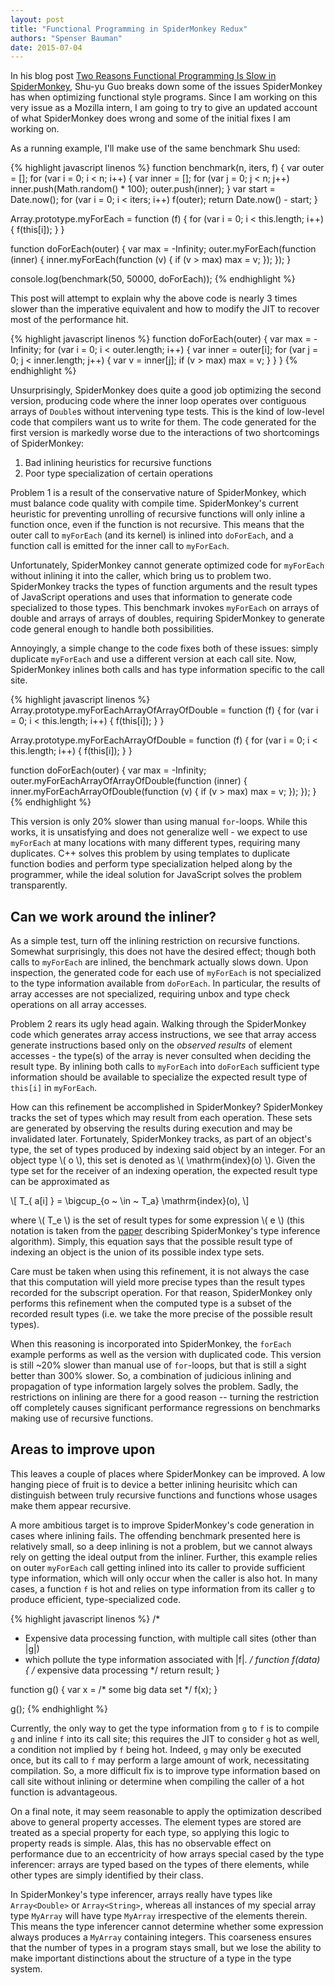 ```yaml
---
layout: post
title: "Functional Programming in SpiderMonkey Redux"
authors: "Spenser Bauman"
date: 2015-07-04
---
```


In his blog post [Two Reasons Functional Programming Is Slow in
SpiderMonkey](http://rfrn.org/~shu/2013/03/20/two-reasons-functional-style-is-slow-in-spidermonkey.html),
Shu-yu Guo breaks down some of the issues SpiderMonkey has when optimizing
functional style programs.
Since I am working on this very issue as a Mozilla intern, I am going to try to
give an updated account of what SpiderMonkey does wrong and some of the initial
fixes I am working on.

As a running example, I'll make use of the same benchmark Shu used:

{% highlight javascript linenos %}
function benchmark(n, iters, f) {
  var outer = [];
  for (var i = 0; i < n; i++) {
    var inner = [];
    for (var j = 0; j < n; j++)
      inner.push(Math.random() * 100);
    outer.push(inner);
  }
  var start = Date.now();
  for (var i = 0; i < iters; i++)
    f(outer);
  return Date.now() - start;
}

Array.prototype.myForEach = function (f) {
  for (var i = 0; i < this.length; i++) {
    f(this[i]);
  }
}

function doForEach(outer) {
  var max = -Infinity;
  outer.myForEach(function (inner) {
    inner.myForEach(function (v) {
      if (v > max)
        max = v;
    });
  });
}

console.log(benchmark(50, 50000, doForEach));
{% endhighlight %}

This post will attempt to explain why the above code is nearly 3 times slower
than the imperative equivalent and how to modify the JIT to recover most of the
performance hit.

{% highlight javascript linenos %}
function doForEach(outer) {
  var max = -Infinity;
  for (var i = 0; i < outer.length; i++) {
    var inner = outer[i];
    for (var j = 0; j < inner.length; j++) {
      var v = inner[j];
      if (v > max)
        max = v;
    }
  }
}
{% endhighlight %}

Unsurprisingly, SpiderMonkey does quite a good job optimizing the second
version, producing code where the inner loop operates over contiguous arrays of
`Double`s without intervening type tests.
This is the kind of low-level code that compilers want us to write for them.
The code generated for the first version is markedly worse due to the
interactions of two shortcomings of SpiderMonkey:

1. Bad inlining heuristics for recursive functions
2. Poor type specialization of certain operations

Problem 1 is a result of the conservative nature of SpiderMonkey, which must
balance code quality with compile time.
SpiderMonkey's current heuristic for preventing unrolling of recursive functions
will only inline a function once, even if the function is not recursive.
This means that the outer call to `myForEach` (and its kernel) is inlined into
`doForEach`, and a function call is emitted for the inner call to `myForEach`.

Unfortunately, SpiderMonkey cannot generate optimized code for `myForEach`
without inlining it into the caller, which bring us to problem two.
SpiderMonkey tracks the types of function arguments and the result types of
JavaScript operations and uses that information to generate code specialized to
those types.
This benchmark invokes `myForEach` on arrays of double and arrays of arrays of
doubles, requiring SpiderMonkey to generate code general enough to handle both
possibilities.

Annoyingly, a simple change to the code fixes both of these issues: simply
duplicate `myForEach` and use a different version at each call site.
Now, SpiderMonkey inlines both calls and has type information specific to the
call site.

{% highlight javascript linenos %}
Array.prototype.myForEachArrayOfArrayOfDouble = function (f) {
  for (var i = 0; i < this.length; i++) {
    f(this[i]);
  }
}

Array.prototype.myForEachArrayOfDouble = function (f) {
  for (var i = 0; i < this.length; i++) {
    f(this[i]);
  }
}

function doForEach(outer) {
  var max = -Infinity;
  outer.myForEachArrayOfArrayOfDouble(function (inner) {
    inner.myForEachArrayOfDouble(function (v) {
      if (v > max)
        max = v;
    });
  });
}
{% endhighlight %}

This version is only 20% slower than using manual `for`-loops.
While this works, it is unsatisfying and does not generalize well - we expect to
use `myForEach` at many locations with many different types, requiring many
duplicates.
C++ solves this problem by using templates to duplicate function bodies and
perform type specialization helped along by the programmer, while the ideal
solution for JavaScript solves the problem transparently.

Can we work around the inliner?
---

As a simple test, turn off the inlining restriction on recursive functions.
Somewhat surprisingly, this does not have the desired effect; though both calls
to `myForEach` are inlined, the benchmark actually slows down.
Upon inspection, the generated code for each use of `myForEach` is not
specialized to the type information available from `doForEach`.
In particular, the results of array accesses are not specialized, requiring
unbox and type check operations on all array accesses.

Problem 2 rears its ugly head again.
Walking through the SpiderMonkey code which generates array access instructions,
we see that array access generate instructions based only on the *observed
results* of element accesses - the type(s) of the array is never consulted when
deciding the result type.
By inlining both calls to `myForEach` into `doForEach` sufficient type
information should be available to specialize the expected result type of
`this[i]` in `myForEach`.

How can this refinement be accomplished in SpiderMonkey?
SpiderMonkey tracks the set of types which may result from each operation.
These sets are generated by observing the results during execution and may be
invalidated later.
Fortunately, SpiderMonkey tracks, as part of an object's type, the set of types
produced by indexing said object by an integer.
For an object type \\( o \\), this set is denoted as \\( \\mathrm{index}(o) \\).
Given the type set for the receiver of an indexing operation, the expected
result type can be approximated as

\\[ T\_{ a[i] } = \\bigcup_{o ~ \\in ~ T\_a} \\mathrm{index}(o), \\]

where \\( T_e \\) is the set of result types for some expression \\( e \\)
(this notation is taken from the [paper](http://rfrn.org/~shu/drafts/ti.pdf)
describing SpiderMonkey's type inference algorithm).
Simply, this equation says that the possible result type of indexing an object
is the union of its possible index type sets.

Care must be taken when using this refinement, it is not always the case that
this computation will yield more precise types than the result types recorded
for the subscript operation.
For that reason, SpiderMonkey only performs this refinement when the computed
type is a subset of the recorded result types (i.e. we take the more
precise of the possible result types).

When this reasoning is incorporated into SpiderMonkey, the `forEach` example
performs as well as the version with duplicated code.
This version is still ~20% slower than manual use of `for`-loops, but that is
still a sight better than 300% slower.
So, a combination of judicious inlining and propagation of type information
largely solves the problem.
Sadly, the restrictions on inlining are there for a good reason -- turning the
restriction off completely causes significant performance regressions on
benchmarks making use of recursive functions.

Areas to improve upon
---

This leaves a couple of places where SpiderMonkey can be improved.
A low hanging piece of fruit is to device a better inlining heurisitc which can
distinguish between truly recursive functions and functions whose usages make
them appear recursive.

A more ambitious target is to improve SpiderMonkey's code generation in cases where
inlining fails.
The offending benchmark presented here is relatively small, so a deep inlining
is not a problem, but we cannot always rely on getting the ideal output from the
inliner.
Further, this example relies on outer `myForEach` call getting inlined into its
caller to provide sufficient type information, which will only occur when the
caller is also hot.
In many cases, a function `f` is hot and relies on type information from
its caller `g` to produce efficient, type-specialized code.

{% highlight javascript linenos %}
/*
 * Expensive data processing function, with multiple call sites (other than |g|)
 * which pollute the type information associated with |f|.
 */
function f(data) {
    /* expensive data processing */
    return result;
}

function g() {
    var x = /* some big data set */
    f(x);
}

g();
{% endhighlight %}

Currently, the only way to get the type information from `g` to `f` is to
compile `g` and inline `f` into its call site; this requires the JIT to
consider `g` hot as well, a condition not implied by `f` being hot.
Indeed, `g` may only be executed once, but its call to `f` may perform a large
amount of work, necessitating compilation.
So, a more difficult fix is to improve type information based on call site
without inlining or determine when compiling the caller of a hot function is
advantageous.

On a final note, it may seem reasonable to apply the optimization described
above to general property accesses.
The element types are stored are treated as a special property for each type, so
applying this logic to property reads is simple.
Alas, this has no observable effect on performance due to an eccentricity of how
arrays special cased by the type inferencer: arrays are typed based on the types
of there elements, while other types are simply identified by their class.

In SpiderMonkey's type inferencer, arrays really have types like `Array<Double>`
or `Array<String>`, whereas all instances of my special array type `MyArray`
will have type `MyArray` irrespective of the elements therein.
This means the type inferencer cannot determine whether some expression always
produces a `MyArray` containing integers.
This coarseness ensures that the number of types in a program stays small, but
we lose the ability to make important distinctions about the structure of a type
in the type system.

